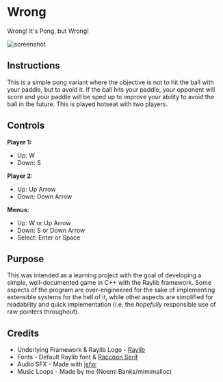 # Wrong
Wrong! It's Pong, but Wrong!

![screenshot](https://user-images.githubusercontent.com/110627407/193282280-90242b7e-05f3-4d58-a2f4-544cac7137ee.png)

## Instructions
This is a simple pong variant where the objective is not to hit the ball with your paddle, but to avoid it.
If the ball hits your paddle, your opponent will score and your paddle will be sped up to improve your ability
to avoid the ball in the future.
This is played hotseat with two players.

## Controls
**Player 1:**
- Up: W
- Down: S

**Player 2:**
- Up: Up Arrow
- Down: Down Arrow

**Menus:**
- Up: W or Up Arrow
- Down: S or Down Arrow
- Select: Enter or Space

## Purpose
This was intended as a learning project with the goal of developing a simple, well-documented game in C++ 
with the Raylib framework. Some aspects of the program are over-engineered for the sake of implementing extensible
systems for the hell of it, while other aspects are simplified for readability and quick implementation (i.e. the 
*hopefully* responsible use of raw pointers throughout).

## Credits
* Underlying Framework & Raylib Logo - [Raylib](https://www.raylib.com)
* Fonts - Default Raylib font & [Raccoon Serif](https://emhuo.itch.io/raccoonserif-pixel-font)
* Audio SFX - Made with [jsfxr](https://sfxr.me)
* Music Loops - Made by me (Noemi Banks/mimimalloc)
